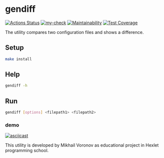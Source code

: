 # gendiff

[![Actions Status](https://github.com/msvoronov/frontend-project-46/actions/workflows/hexlet-check.yml/badge.svg)](https://github.com/msvoronov/frontend-project-46/actions)
[![my-check](https://github.com/msvoronov/frontend-project-46/actions/workflows/my-check.yml/badge.svg)](https://github.com/msvoronov/frontend-project-46/actions/workflows/my-check.yml)
[![Maintainability](https://api.codeclimate.com/v1/badges/ff96eb177a577d3c768a/maintainability)](https://codeclimate.com/github/msvoronov/frontend-project-46/maintainability)
[![Test Coverage](https://api.codeclimate.com/v1/badges/ff96eb177a577d3c768a/test_coverage)](https://codeclimate.com/github/msvoronov/frontend-project-46/test_coverage)
    
The utility compares two configuration files and shows a difference.

## Setup

```bash
make install
```

## Help

```bash
gendiff -h
```

## Run

```bash
gendiff [options] <filepath1> <filepath2>
```

### demo
[![asciicast](https://asciinema.org/a/5nh4ghVhNT8wo4hRcYJjrq2xQ.svg)](https://asciinema.org/a/5nh4ghVhNT8wo4hRcYJjrq2xQ)

This utility is developed by Mikhail Voronov as educational project in Hexlet programming school.